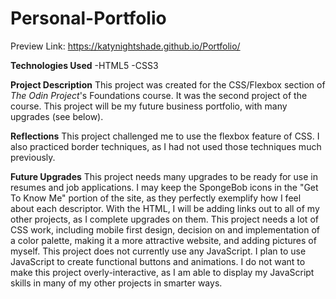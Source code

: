 # Personal-Portfolio
Preview Link: https://katynightshade.github.io/Portfolio/

**Technologies Used**
-HTML5
-CSS3

**Project Description**
This project was created for the CSS/Flexbox section of _The Odin Project_'s Foundations course. It was the second project of the course. This project will be my future business portfolio, with many upgrades (see below). 

**Reflections**
This project challenged me to use the flexbox feature of CSS. I also practiced border techniques, as I had not used those techniques much previously.

**Future Upgrades**
This project needs many upgrades to be ready for use in resumes and job applications. I may keep the SpongeBob icons in the "Get To Know Me" portion of the site, as they perfectly exemplify how I feel about each descriptor. With the HTML, I will be adding links out to all of my other projects, as I complete upgrades on them. This project needs a lot of CSS work, including mobile first design, decision on and implementation of a color palette, making it a more attractive website, and adding pictures of myself. This project does not currently use any JavaScript. I plan to use JavaScript to create functional buttons and animations. I do not want to make this project overly-interactive, as I am able to display my JavaScript skills in many of my other projects in smarter ways.
